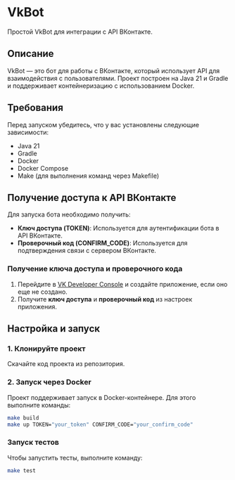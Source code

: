 # VkBot
Простой VkBot для интеграции с API ВКонтакте.

## Описание
VkBot — это бот для работы с ВКонтакте, который использует API для взаимодействия с пользователями. Проект построен на Java 21 и Gradle и поддерживает контейнеризацию с использованием Docker.

## Требования
Перед запуском убедитесь, что у вас установлены следующие зависимости:
- Java 21
- Gradle
- Docker
- Docker Compose
- Make (для выполнения команд через Makefile)

## Получение доступа к API ВКонтакте
Для запуска бота необходимо получить:
- **Ключ доступа (TOKEN)**: Используется для аутентификации бота в API ВКонтакте.
- **Проверочный код (CONFIRM_CODE)**: Используется для подтверждения связи с сервером ВКонтакте.

### Получение ключа доступа и проверочного кода
1. Перейдите в [VK Developer Console](https://vk.com/dev) и создайте приложение, если оно еще не создано.
2. Получите **ключ доступа** и **проверочный код** из настроек приложения.

## Настройка и запуск

### 1. Клонируйте проект
Скачайте код проекта из репозитория.

### 2. Запуск через Docker
Проект поддерживает запуск в Docker-контейнере. Для этого выполните команды:

```sh
make build
make up TOKEN="your_token" CONFIRM_CODE="your_confirm_code"
```

### Запуск тестов
Чтобы запустить тесты, выполните команду:
```sh
make test
```